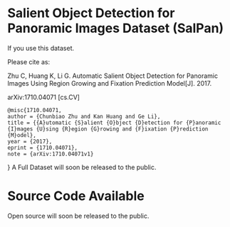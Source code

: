 # Salient Object Detection for Panoramic Images Dataset (SalPan)

If you use this dataset.

Please cite as:

Zhu C, Huang K, Li G. Automatic Salient Object Detection for Panoramic Images Using Region Growing and Fixation Prediction Model[J]. 2017.

arXiv:1710.04071 [cs.CV]


    @misc{1710.04071,
    author = {Chunbiao Zhu and Kan Huang and Ge Li},
    title = {{A}utomatic {S}alient {O}bject {D}etection for {P}anoramic {I}mages {U}sing {R}egion {G}rowing and {F}ixation {P}rediction {M}odel},
    year = {2017},
    eprint = {1710.04071},
    note = {arXiv:1710.04071v1}
  }
A Full Dataset will soon be released to the public.

# Source Code Available
Open source will soon be released to the public.
